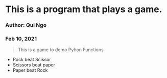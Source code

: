 # This is a program that plays a game.

### Author: Qui Ngo
### Feb 10, 2021
> This is a game to demo Pyhon Functions
* Rock beat Scissor 
* Scissors beat paper
* Paper beat Rock